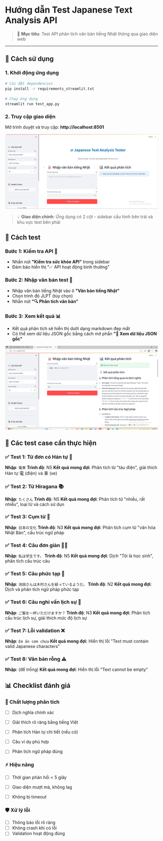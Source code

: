 # Hướng dẫn Test Japanese Text Analysis API


> 🎯 **Mục tiêu**: Test API phân tích văn bản tiếng Nhật thông qua giao diện web

---

## 🚀 Cách sử dụng

### 1. Khởi động ứng dụng
```bash
# Cài đặt dependencies
pip install -r requirements_streamlit.txt

# Chạy ứng dụng
streamlit run test_app.py
```

### 2. Truy cập giao diện
Mở trình duyệt và truy cập: **http://localhost:8501**

![Main Interface](main_screen.png)

> 💡 **Giao diện chính**: Ứng dụng có 2 cột - sidebar cấu hình bên trái và khu vực test bên phải

## 📝 Cách test

### Bước 1: Kiểm tra API 🏥
- Nhấn nút **"Kiểm tra sức khỏe API"** trong sidebar
- Đảm bảo hiển thị "✅ API hoạt động bình thường"

### Bước 2: Nhập văn bản test 📝
- Nhập văn bản tiếng Nhật vào ô **"Văn bản tiếng Nhật"**
- Chọn trình độ JLPT (tùy chọn)
- Nhấn nút **"🔍 Phân tích văn bản"**

### Bước 3: Xem kết quả 📊
- Kết quả phân tích sẽ hiển thị dưới dạng markdown đẹp mắt
- Có thể xem dữ liệu JSON gốc bằng cách mở phần **"🔧 Xem dữ liệu JSON gốc"**

![Analysis Result](output_screen.png)

## 🧪 Các test case cần thực hiện
### ✅ Test 1: Từ đơn có Hán tự 🚃
**Nhập**: `電車`
**Trình độ**: N5
**Kết quả mong đợi**: Phân tích từ "tàu điện", giải thích Hán tự 電 (điện) và 車 (xe)

### ✅ Test 2: Từ Hiragana 📚
**Nhập**: `たくさん`
**Trình độ**: N5
**Kết quả mong đợi**: Phân tích từ "nhiều, rất nhiều", loại từ và cách sử dụn

### ✅ Test 3: Cụm từ 🗾
**Nhập**: `日本の文化`
**Trình độ**: N3
**Kết quả mong đợi**: Phân tích cụm từ "văn hóa Nhật Bản", cấu trúc ngữ pháp


### ✅ Test 4: Câu đơn giản 👨‍🎓
**Nhập**: `私は学生です。`
**Trình độ**: N5
**Kết quả mong đợi**: Dịch "Tôi là học sinh", phân tích cấu trúc câu

### ✅ Test 5: Câu phức tạp 🧠
**Nhập**: `池田さんは木村さんを疑っているようだ。`
**Trình độ**: N2
**Kết quả mong đợi**: Dịch và phân tích ngữ pháp phức tạp


### ✅ Test 6: Câu nghi vấn lịch sự 🍚
**Nhập**: `ご飯を一杯いただけますか？`
**Trình độ**: N3
**Kết quả mong đợi**: Phân tích cấu trúc lịch sự, giải thích mức độ lịch sự


### ✅ Test 7: Lỗi validation ❌
**Nhập**: `Em ăn cơm chưa`
**Kết quả mong đợi**: Hiển thị lỗi "Text must contain valid Japanese characters"


### ✅ Test 8: Văn bản rỗng ⚠️
**Nhập**: (để trống)
**Kết quả mong đợi**: Hiển thị lỗi "Text cannot be empty"


## 📊 Checklist đánh giá


### 🎯 Chất lượng phân tích
- [ ] Dịch nghĩa chính xác
- [ ] Giải thích rõ ràng bằng tiếng Việt
- [ ] Phân tích Hán tự chi tiết (nếu có)
- [ ] Câu ví dụ phù hợp
- [ ] Phân tích ngữ pháp đúng


### ⚡ Hiệu năng
- [ ] Thời gian phản hồi < 5 giây
- [ ] Giao diện mượt mà, không lag
- [ ] Không bị timeout


### 🛡️ Xử lý lỗi
- [ ] Thông báo lỗi rõ ràng
- [ ] Không crash khi có lỗi
- [ ] Validation hoạt động đúng
